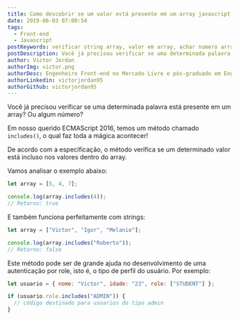 ```yaml
---
title: Como descobrir se um valor está presente em um array javascript
date: 2019-06-03 07:00:54
tags:
  - Front-end
  - Javascript
postKeywords: verificar string array, valor em array, achar numero array, array possui valor
postDescription: Você já precisou verificar se uma determinada palavra está presente em um array? Ou algum número? Em nosso querido ECMAScript 2016, temos um método chamado includes, o qual faz toda a mágica acontecer!
author: Victor Jordan
authorImg: victor.png
authorDesc: Engenheiro Front-end no Mercado Livre e pós-graduado em Engenharia de Software pela PUC-MG e formado em Banco de Dados pela Fatec, apaixonado por usabilidade, performance e UX!
authorLinkedin: victorjordan95
authorGithub: victorjordan95
---
```


Você já precisou verificar se uma determinada palavra está presente em um array?
Ou algum número?

Em nosso querido ECMAScript 2016, temos um método chamado `includes()`, o qual faz toda a mágica acontecer!

De acordo com a especificação, o método verifica se um determinado valor está incluso nos valores dentro do array.

Vamos analisar o exemplo abaixo:

<!-- more -->

```javascript
let array = [5, 4, 7];

console.log(array.includes(4));
// Retorno: true
```

E também funciona perfeitamente com strings:

```javascript
let array = ["Victor", "Igor", "Melanie"];

console.log(array.includes("Roberto"));
// Retorno: false
```

Este método pode ser de grande ajuda no desenvolvimento de uma autenticação por role, isto é, o tipo de perfil do usuário.
Por exemplo:

```javascript
let usuario = { nome: "Victor", idade: "23", role: ["STUDENT"] };

if (usuario.role.includes("ADMIN")) {
  // código destinado para usuarios do tipo admin
}
```
